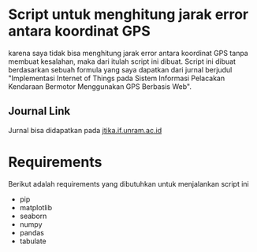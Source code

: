 # Script untuk menghitung jarak error antara koordinat GPS

karena saya tidak bisa menghitung jarak error antara koordinat GPS tanpa membuat kesalahan, maka dari itulah script ini dibuat. Script ini dibuat berdasarkan sebuah formula yang saya dapatkan dari jurnal berjudul "Implementasi Internet of Things pada Sistem Informasi Pelacakan Kendaraan Bermotor Menggunakan GPS Berbasis Web".

## Journal Link
Jurnal bisa didapatkan pada [jtika.if.unram.ac.id](https://bit.ly/3jALUFb)


# Requirements 
Berikut adalah requirements yang dibutuhkan untuk menjalankan script ini

- pip
- matplotlib
- seaborn
- numpy
- pandas
- tabulate
